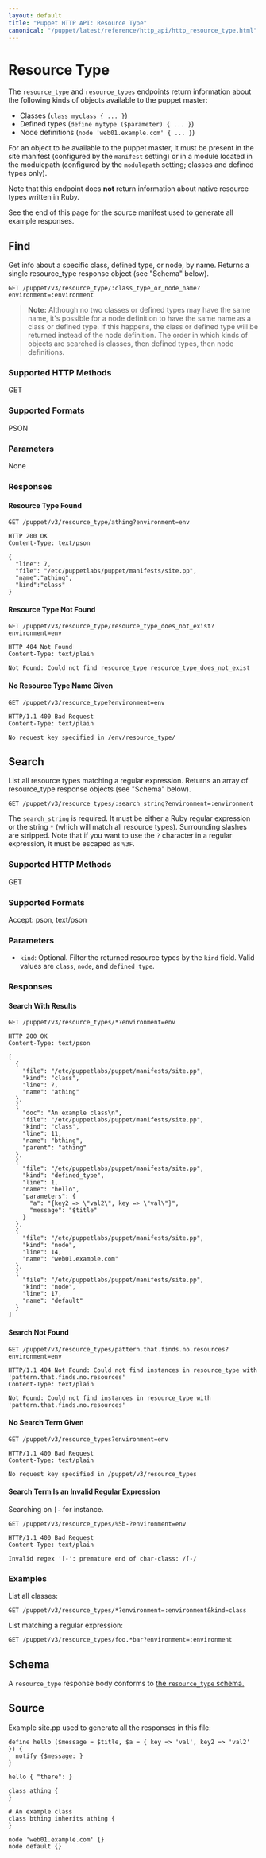 ```yaml
---
layout: default
title: "Puppet HTTP API: Resource Type"
canonical: "/puppet/latest/reference/http_api/http_resource_type.html"
---
```


Resource Type
=============

The `resource_type` and `resource_types` endpoints return information about the
following kinds of objects available to the puppet master:

* Classes (`class myclass { ... }`)
* Defined types (`define mytype ($parameter) { ... }`)
* Node definitions (`node 'web01.example.com' { ... }`)

For an object to be available to the puppet master, it must be present in the
site manifest (configured by the `manifest` setting) or in a module located in
the modulepath (configured by the `modulepath` setting; classes and defined
types only).

Note that this endpoint does **not** return information about native resource
types written in Ruby.

See the end of this page for the source manifest used to generate all example
responses.

Find
----

Get info about a specific class, defined type, or node, by name. Returns a
single resource_type response object (see "Schema" below).

    GET /puppet/v3/resource_type/:class_type_or_node_name?environment=:environment

> **Note:** Although no two classes or defined types may have the same name,
> it's possible for a node definition to have the same name as a class or
> defined type. If this happens, the class or defined type will be returned
> instead of the node definition. The order in which kinds of objects are
> searched is classes, then defined types, then node definitions.


### Supported HTTP Methods

GET

### Supported Formats

PSON

### Parameters

None

### Responses

#### Resource Type Found

    GET /puppet/v3/resource_type/athing?environment=env

    HTTP 200 OK
    Content-Type: text/pson

    {
      "line": 7,
      "file": "/etc/puppetlabs/puppet/manifests/site.pp",
      "name":"athing",
      "kind":"class"
    }

#### Resource Type Not Found

    GET /puppet/v3/resource_type/resource_type_does_not_exist?environment=env

    HTTP 404 Not Found
    Content-Type: text/plain

    Not Found: Could not find resource_type resource_type_does_not_exist

#### No Resource Type Name Given

    GET /puppet/v3/resource_type?environment=env

    HTTP/1.1 400 Bad Request
    Content-Type: text/plain

    No request key specified in /env/resource_type/

Search
------

List all resource types matching a regular expression. Returns an array of
resource_type response objects (see "Schema" below).

    GET /puppet/v3/resource_types/:search_string?environment=:environment

The `search_string` is required. It must be either a Ruby regular expression or
the string `*` (which will match all resource types). Surrounding slashes are
stripped. Note that if you want to use the `?` character in a regular
expression, it must be escaped as `%3F`.

### Supported HTTP Methods

GET

### Supported Formats

Accept: pson, text/pson

### Parameters

* `kind`: Optional. Filter the returned resource types by the `kind` field.
  Valid values are `class`, `node`, and `defined_type`.

### Responses

#### Search With Results

    GET /puppet/v3/resource_types/*?environment=env

    HTTP 200 OK
    Content-Type: text/pson

    [
      {
        "file": "/etc/puppetlabs/puppet/manifests/site.pp",
        "kind": "class",
        "line": 7,
        "name": "athing"
      },
      {
        "doc": "An example class\n",
        "file": "/etc/puppetlabs/puppet/manifests/site.pp",
        "kind": "class",
        "line": 11,
        "name": "bthing",
        "parent": "athing"
      },
      {
        "file": "/etc/puppetlabs/puppet/manifests/site.pp",
        "kind": "defined_type",
        "line": 1,
        "name": "hello",
        "parameters": {
          "a": "{key2 => \"val2\", key => \"val\"}",
          "message": "$title"
        }
      },
      {
        "file": "/etc/puppetlabs/puppet/manifests/site.pp",
        "kind": "node",
        "line": 14,
        "name": "web01.example.com"
      },
      {
        "file": "/etc/puppetlabs/puppet/manifests/site.pp",
        "kind": "node",
        "line": 17,
        "name": "default"
      }
    ]


#### Search Not Found

    GET /puppet/v3/resource_types/pattern.that.finds.no.resources?environment=env

    HTTP/1.1 404 Not Found: Could not find instances in resource_type with 'pattern.that.finds.no.resources'
    Content-Type: text/plain

    Not Found: Could not find instances in resource_type with 'pattern.that.finds.no.resources'

#### No Search Term Given

    GET /puppet/v3/resource_types?environment=env

    HTTP/1.1 400 Bad Request
    Content-Type: text/plain

    No request key specified in /puppet/v3/resource_types

#### Search Term Is an Invalid Regular Expression

Searching on `[-` for instance.

    GET /puppet/v3/resource_types/%5b-?environment=env

    HTTP/1.1 400 Bad Request
    Content-Type: text/plain

    Invalid regex '[-': premature end of char-class: /[-/

### Examples

List all classes:

    GET /puppet/v3/resource_types/*?environment=:environment&kind=class

List matching a regular expression:

    GET /puppet/v3/resource_types/foo.*bar?environment=:environment

Schema
------

A `resource_type` response body conforms to
[the `resource_type` schema.](../schemas/resource_type.json)

Source
------

Example site.pp used to generate all the responses in this file:

    define hello ($message = $title, $a = { key => 'val', key2 => 'val2' }) {
      notify {$message: }
    }

    hello { "there": }

    class athing {
    }

    # An example class
    class bthing inherits athing {
    }

    node 'web01.example.com' {}
    node default {}

